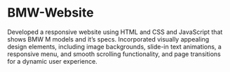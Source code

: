 # BMW-Website
Developed a responsive website using HTML and CSS and JavaScript that shows BMW M models and it’s specs.
Incorporated visually appealing design elements, including image backgrounds, slide-in text animations, a responsive menu, and
smooth scrolling functionality, and page transitions for a dynamic user experience.

